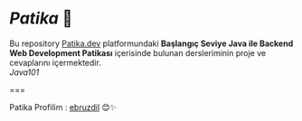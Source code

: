 # ***Patika*** 🌟
Bu repository [Patika.dev](wwww.patika.dev) platformundaki **Başlangıç Seviye Java ile Backend Web Development Patikası** içerisinde bulunan dersleriminin proje ve cevaplarını içermektedir.  
*Java101*

===

Patika Profilim : [ebruzdil](https://app.patika.dev/ebruzdil)  😊✨

